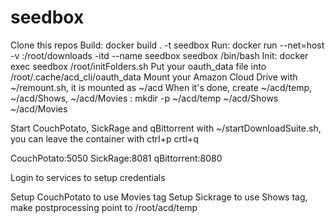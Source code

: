# seedbox
Clone this repos
Build: docker build . -t seedbox
Run: docker run --net=host -v <volume>:/root/downloads -itd --name seedbox seedbox /bin/bash
Init: docker exec seedbox /root/initFolders.sh
Put your oauth_data file into /root/.cache/acd_cli/oauth_data
Mount your Amazon Cloud Drive with ~/remount.sh, it is mounted as ~/acd
When it's done, create ~/acd/temp, ~/acd/Shows, ~/acd/Movies : mkdir -p ~/acd/temp ~/acd/Shows ~/acd/Movies

Start CouchPotato, SickRage and qBittorrent with ~/startDownloadSuite.sh, you can leave the container with ctrl+p crtl+q

CouchPotato:5050
SickRage:8081
qBittorrent:8080

Login to services to setup credentials

Setup CouchPotato to use Movies tag
Setup Sickrage to use Shows tag, make postprocessing point to /root/acd/temp


